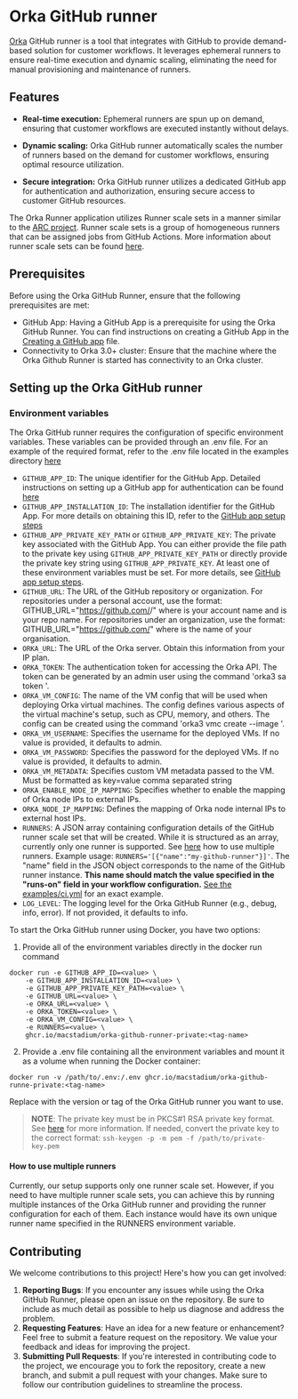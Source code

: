 # Orka GitHub runner

[Orka](https://www.macstadium.com/orka) GitHub runner is a tool that integrates with GitHub to provide demand-based solution for customer workflows.
It leverages ephemeral runners to ensure real-time execution and dynamic scaling, eliminating the need for manual provisioning and maintenance of runners.

## Features

* **Real-time execution:** Ephemeral runners are spun up on demand, ensuring that customer workflows are executed instantly without delays.

* **Dynamic scaling:** Orka GitHub runner automatically scales the number of runners based on the demand for customer workflows, ensuring optimal resource utilization.

* **Secure integration:** Orka GitHub runner utilizes a dedicated GitHub app for authentication and authorization, ensuring secure access to customer GitHub resources.

The Orka Runner application utilizes Runner scale sets in a manner similar to the [ARC project](https://github.com/actions/actions-runner-controller). Runner scale sets is a group of homogeneous runners that can be assigned jobs from GitHub Actions. More information about runner scale sets can be found [here](https://docs.github.com/en/actions/hosting-your-own-runners/managing-self-hosted-runners-with-actions-runner-controller/deploying-runner-scale-sets-with-actions-runner-controller).

## Prerequisites

Before using the Orka GitHub Runner, ensure that the following prerequisites are met:

* GitHub App: Having a GitHub App is a prerequisite for using the Orka GitHub Runner. You can find instructions on creating a GitHub App in the [Creating a GitHub app](docs/github-app-setup-steps.md) file.
* Connectivity to Orka 3.0+ cluster: Ensure that the machine where the Orka Github Runner is started has connectivity to an Orka cluster.

## Setting up the Orka GitHub runner

### Environment variables

The Orka GitHub runner requires the configuration of specific environment variables. These variables can be provided through an .env file. For an example of the required format, refer to the .env file located in the examples directory [here](./examples/.env)
* `GITHUB_APP_ID`: The unique identifier for the GitHub App. Detailed instructions on setting up a GitHub app for authentication can be found [here](docs/github-app-setup-steps.md)
* `GITHUB_APP_INSTALLATION_ID`: The installation identifier for the GitHub App. For more details on obtaining this ID, refer to the [GitHub app setup steps](docs/github-app-setup-steps.md)
* `GITHUB_APP_PRIVATE_KEY_PATH` or `GITHUB_APP_PRIVATE_KEY`: The private key associated with the GitHub App. You can either provide the file path to the private key using `GITHUB_APP_PRIVATE_KEY_PATH` or directly provide the private key string using `GITHUB_APP_PRIVATE_KEY`. At least one of these environment variables must be set. For more details, see [GitHub app setup steps](docs/github-app-setup-steps.md).
* `GITHUB_URL`: The URL of the GitHub repository or organization. For repositories under a personal account, use the format: GITHUB_URL="https://github.com/<account-name>/<repo-name>" where <account-name> is your account name and <repo-name> is your repo name. For repositories under an organization, use the format: GITHUB_URL="https://github.com/<org-name>" where <org-name> is the name of your organisation.
* `ORKA_URL`: The URL of the Orka server. Obtain this information from your IP plan.
* `ORKA_TOKEN`: The authentication token for accessing the Orka API. The token can be generated by an admin user using the command 'orka3 sa token <service-account-name>'.
* `ORKA_VM_CONFIG`: The name of the VM config that will be used when deploying Orka virtual machines. The config defines various aspects of the virtual machine's setup, such as CPU, memory, and others. The config can be created using the command 'orka3 vmc create --image <image-name>'.
* `ORKA_VM_USERNAME`: Specifies the username for the deployed VMs. If no value is provided, it defaults to admin.
* `ORKA_VM_PASSWORD`: Specifies the password for the deployed VMs. If no value is provided, it defaults to admin.
* `ORKA_VM_METADATA`: Specifies custom VM metadata passed to the VM. Must be formatted as key=value comma separated string
* `ORKA_ENABLE_NODE_IP_MAPPING`: Specifies whether to enable the mapping of Orka node IPs to external IPs.
* `ORKA_NODE_IP_MAPPING`: Defines the mapping of Orka node internal IPs to external host IPs.
* `RUNNERS`: A JSON array containing configuration details of the GitHub runner scale set that will be created. While it is structured as an array, currently only one runner is supported. See [here](#how-to-use-multiple-runners) how to use multiple runners. Example usage: `RUNNERS='[{"name":"my-github-runner"}]'`. The "name" field in the JSON object corresponds to the name of the GitHub runner instance. <b>This name should match the value specified in the "runs-on" field in your workflow configuration.</b> [See the examples/ci.yml](examples/ci.yml) for an exact example.
* `LOG_LEVEL`: The logging level for the Orka GitHub Runner (e.g., debug, info, error). If not provided, it defaults to info.

To start the Orka GitHub runner using Docker, you have two options:

1. Provide all of the environment variables directly in the docker run command

```shell
docker run -e GITHUB_APP_ID=<value> \
    -e GITHUB_APP_INSTALLATION_ID=<value> \
    -e GITHUB_APP_PRIVATE_KEY_PATH=<value> \
    -e GITHUB_URL=<value> \
    -e ORKA_URL=<value> \
    -e ORKA_TOKEN=<value> \
    -e ORKA_VM_CONFIG=<value> \
    -e RUNNERS=<value> \
    ghcr.io/macstadium/orka-github-runner-private:<tag-name>
```

2. Provide a .env file containing all the environment variables and mount it as a volume when running the Docker container:

```shell
docker run -v /path/to/.env:/.env ghcr.io/macstadium/orka-github-runne-private:<tag-name>
```

Replace <tag-name> with the version or tag of the Orka GitHub runner you want to use.

> **NOTE**: The private key must be in PKCS#1 RSA private key format. See [here](https://docs.github.com/en/apps/creating-github-apps/authenticating-with-a-github-app/managing-private-keys-for-github-apps#generating-private-keys) for more information. If needed, convert the private key to the correct format: `ssh-keygen -p -m pem -f /path/to/private-key.pem`

#### How to use multiple runners

Currently, our setup supports only one runner scale set. However, if you need to have multiple runner scale sets, you can achieve this by running multiple instances of the Orka GitHub runner and providing the runner configuration for each of them. Each instance would have its own unique runner name specified in the RUNNERS environment variable.

## Contributing

We welcome contributions to this project! Here's how you can get involved:

1. <b>Reporting Bugs</b>: If you encounter any issues while using the Orka GitHub Runner, please open an issue on the repository. Be sure to include as much detail as possible to help us diagnose and address the problem.
1. <b>Requesting Features</b>: Have an idea for a new feature or enhancement? Feel free to submit a feature request on the repository. We value your feedback and ideas for improving the project.
1. <b>Submitting Pull Requests</b>: If you're interested in contributing code to the project, we encourage you to fork the repository, create a new branch, and submit a pull request with your changes. Make sure to follow our contribution guidelines to streamline the process.
